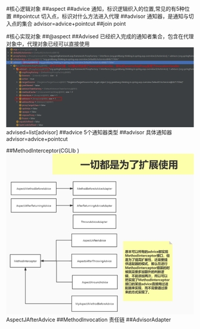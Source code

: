 #核心逻辑对象
[](https://blog.csdn.net/changudeng1992/article/details/80625134)
##aspect
##advice
通知，标识逻辑织入的位置,常见的有5种位置
##pointcut
切入点，标识对什么方法进入代理
##advisor
通知器，是通知与切入点的集合
advisor=advice+pointcut
##join point

#核心实现对象
##@aspect
##Advised
已经织入完成的通知者集合，包含在代理对象中，代理对象已经可以直接使用
![](.z_spring_02_aop_01_拓扑关系_images/6bd63a21.png)
advised=list[advisor]
##advice
5个通知器类型
##advisor
具体通知器advisor=advice+pointcut

##MethodInterceptor(CGLIb )
![](.z_spring_02_aop_01_拓扑关系_images/71e3e79e.png)
AspectJAfterAdvice
##MethodInvocation
责任链
##AdvisorAdapter
